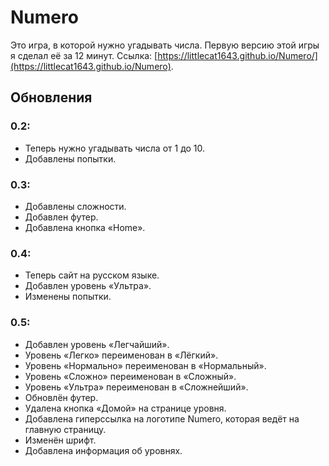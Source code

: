 # Numero
Это игра, в которой нужно угадывать числа. Первую версию этой игры я сделал её за 12 минут. Ссылка: [https://littlecat1643.github.io/Numero/](https://littlecat1643.github.io/Numero).
## Обновления
### 0.2:
- Теперь нужно угадывать числа от 1 до 10.
- Добавлены попытки.
### 0.3:
- Добавлены сложности.
- Добавлен футер.
- Добавлена кнопка «Home».
### 0.4:
- Теперь сайт на русском языке.
- Добавлен уровень «Ультра».
- Изменены попытки.
### 0.5:
- Добавлен уровень «Легчайший».
- Уровень «Легко» переименован в «Лёгкий».
- Уровень «Нормально» переименован в «Нормальный».
- Уровень «Сложно» переименован в «Сложный».
- Уровень «Ультра» переименован в «Сложнейший».
- Обновлён футер.
- Удалена кнопка «Домой» на странице уровня.
- Добавлена гиперссылка на логотипе Numero, которая ведёт на главную страницу.
- Изменён шрифт.
- Добавлена информация об уровнях.
